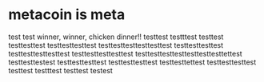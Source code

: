 # metacoin is meta

test
test
winner, winner, chicken dinner!!
testtest
testttest
testtest
testtesttest
testtesttesttest
testtesttesttesttesttest
testtesttesttest
testtesttesttesttest
testtesttesttesttest
testtesttesttesttesttesttesttettest
testtesttestest
testtesttesttest
testtesttesttest
testtesttettest
testtesttesttest
testtest
testttest
testtest
testest
